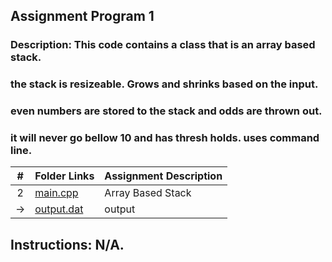 ## Assignment Program 1

### Description: This code contains a class that is an array based stack.
### the stack is resizeable. Grows and shrinks based on the input.
### even numbers are stored to the stack and odds are thrown out.
### it will never go bellow 10 and has thresh holds. uses command line.

|   #   | Folder Links                                                                                                 | Assignment Description |
| :---: | ------------------------------------------------------------------------------------------------------------ | ---------------------- |
|   2   | [main.cpp](https://github.com/dmreyescoy03/3013-Algorithms-Reyes-coy/blob/main/Assignments/P01/main.cpp)     | Array Based Stack      |
|  ->   | [output.dat](https://github.com/dmreyescoy03/3013-Algorithms-Reyes-coy/blob/main/Assignments/P01/output.dat) | output                 |
## Instructions: N/A.
